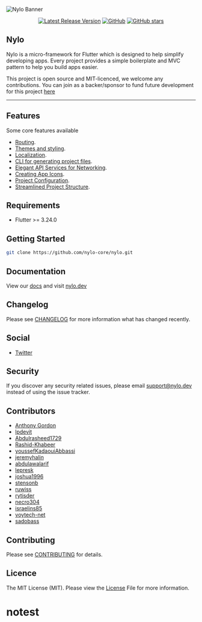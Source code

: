 ![Nylo Banner](https://nylo.dev/images/nylo_logo_header.png)

<p align="center">
  <a href="https://github.com/nylo-core/nylo/releases"><img src="https://img.shields.io/github/v/release/nylo-core/nylo?style=plastic" alt="Latest Release Version"></a>
  <a href="https://github.com/nylo-core/nylo/blob/master/LICENSE"><img alt="GitHub" src="https://img.shields.io/github/license/nylo-core/nylo?style=plastic"></a>
  <a href="#"><img alt="GitHub stars" src="https://img.shields.io/github/stars/nylo-core/nylo?style=plastic"></a>
</p>

## Nylo

Nylo is a micro-framework for Flutter which is designed to help simplify developing apps. Every project provides a simple boilerplate and MVC pattern to help you build apps easier. 

This project is open source and MIT-licenced, we welcome any contributions. You can join as a backer/sponsor to fund future development for this project [here](https://nylo.dev)

---

## Features
Some core features available
* [Routing](https://nylo.dev/docs/6.x/router).
* [Themes and styling](https://nylo.dev/docs/6.x/themes-and-styling).
* [Localization](https://nylo.dev/docs/6.x/localization).
* [CLI for generating project files](https://nylo.dev/docs/6.x/metro).
* [Elegant API Services for Networking](https://nylo.dev/docs/6.x/networking).
* [Creating App Icons](https://nylo.dev/docs/6.x/app-icons).
* [Project Configuration](https://nylo.dev/docs/6.x/configuration).
* [Streamlined Project Structure](https://nylo.dev/docs/6.x/directory-structure).

## Requirements
* Flutter >= 3.24.0

## Getting Started

``` bash
git clone https://github.com/nylo-core/nylo.git
```

## Documentation
View our [docs](https://nylo.dev/docs) and visit [nylo.dev](https://nylo.dev)

## Changelog
Please see [CHANGELOG](https://github.com/nylo-core/framework/blob/6.x/CHANGELOG.md) for more information what has changed recently.

## Social
* [Twitter](https://twitter.com/nylo_dev)

## Security
If you discover any security related issues, please email support@nylo.dev instead of using the issue tracker.

## Contributors
* [Anthony Gordon](https://github.com/agordn52)
* [lpdevit](https://github.com/lpdevit)
* [Abdulrasheed1729](https://github.com/Abdulrasheed1729)
* [Rashid-Khabeer](https://github.com/Rashid-Khabeer)
* [youssefKadaouiAbbassi](https://github.com/youssefKadaouiAbbassi)
* [jeremyhalin](https://github.com/jeremyhalin)
* [abdulawalarif](https://github.com/abdulawalarif)
* [lepresk](https://github.com/lepresk)
* [joshua1996](https://github.com/joshua1996)
* [stensonb](https://github.com/stensonb)
* [ruwiss](https://github.com/ruwiss)
* [rytisder](https://github.com/rytisder)
* [necro304](https://github.com/necro304)
* [israelins85](https://github.com/israelins85)
* [voytech-net](https://github.com/voytech-net)
* [sadobass](https://github.com/sadobass)

## Contributing

Please see <a href="https://nylo.dev/docs/6.x/contributions" target="_BLANK">CONTRIBUTING</a> for details.

## Licence

The MIT License (MIT). Please view the [License](https://github.com/nylo-core/nylo/blob/master/licence) File for more information.
# notest
